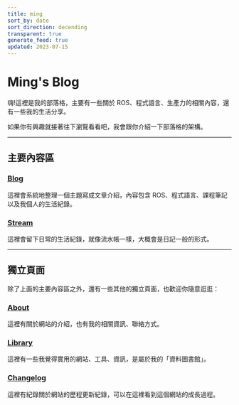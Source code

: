 ```yaml
---
title: ming
sort_by: date
sort_direction: decending
transparent: true
generate_feed: true
updated: 2023-07-15
---
```


# Ming's Blog

嗨!這裡是我的部落格，主要有一些關於 ROS、程式語言、生產力的相關內容，還有一些我的生活分享。

如果你有興趣就接著往下瀏覽看看吧，我會跟你介紹一下部落格的架構。

---

## 主要內容區

### [Blog](/blog)
這裡會系統地整理一個主題寫成文章介紹，內容包含 ROS、程式語言、課程筆記以及我個人的生活紀錄。

### [Stream](/stream/2024)
這裡會留下日常的生活紀錄，就像流水帳一樣，大概會是日記一般的形式。

---

## 獨立頁面

除了上面的主要內容區之外，還有一些其他的獨立頁面，也歡迎你隨意逛逛：

### [About](/about/)
這裡有關於網站的介紹，也有我的相關資訊、聯絡方式。

### [Library](/library)
這裡有一些我覺得實用的網站、工具、資訊，是屬於我的「資料圖書館」。

### [Changelog](/changelog)
這裡有紀錄關於網站的歷程更新紀錄，可以在這裡看到這個網站的成長過程。